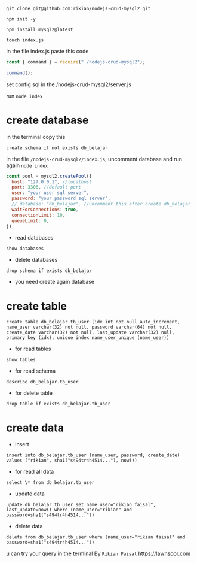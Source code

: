 ```
git clone git@github.com:rikian/nodejs-crud-mysql2.git
```
```
npm init -y
```
```
npm install mysql2@latest
```
```
touch index.js
```
In the file index.js paste this code
```javascript
const { command } = require("./nodejs-crud-mysql2");

command();
```
set config sql in the /nodejs-crud-mysql2/server.js

run `node index`

# create database
in the terminal copy this
```
create schema if not exists db_belajar
```
in the file `/nodejs-crud-mysql2/index.js`, uncomment database and run again `node index`
```javascript
const pool = mysql2.createPool({
  host: "127.0.0.1", //localhost
  port: 3306, //default port
  user: "your user sql server",
  password: "your password sql server",
  // database: "db_belajar", //uncomment this after create db_belajar
  waitForConnections: true,
  connectionLimit: 10,
  queueLimit: 0,
});
```
- read databases
```
show databases
```
- delete databases
```
drop schema if exists db_belajar
```
- you need create again database

# create table
```
create table db_belajar.tb_user (idx int not null auto_increment, name_user varchar(32) not null, password varchar(64) not null, create_date varchar(32) not null, last_update varchar(32) null, primary key (idx), unique index name_user_unique (name_user))
```
- for read tables
```
show tables
```
- for read schema
```
describe db_belajar.tb_user
```
- for delete table
```
drop table if exists db_belajar.tb_user
```

# create data
- insert
```
insert into db_belajar.tb_user (name_user, password, create_date) values ("rikian", sha1("s494tr4h4514..."), now())
```
- for read all data
```
select \* from db_belajar.tb_user
```
- update data
```
update db_belajar.tb_user set name_user="rikian faisal", last_update=now() where (name_user="rikian" and password=sha1("s494tr4h4514..."))
```
- delete data
```
delete from db_belajar.tb_user where (name_user="rikian faisal" and password=sha1("s494tr4h4514..."))
```

u can try your query in the terminal
By `Rikian Faisal` https://lawnsoor.com
